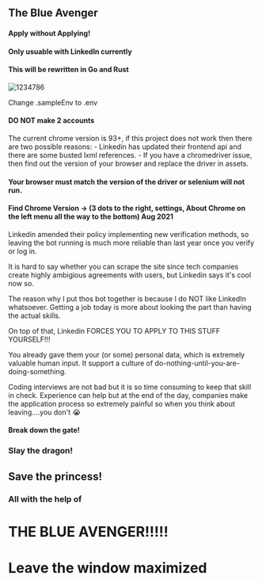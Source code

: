 ## The Blue Avenger 
#### Apply without Applying!
#### Only usuable with LinkedIn currently
#### This will be rewritten in Go and Rust
![1234786](https://user-images.githubusercontent.com/90012755/134565935-14f2eb0f-2d7b-4602-b888-4a51554174c7.png)

Change .sampleEnv to .env

#### DO NOT make 2 accounts

The current chrome version is 93+, if this project does not work then there are two possible reasons:
    - Linkedin has updated their frontend api and there are some busted lxml references.
    - If you have a chromedriver issue, then find out the version of your browser and replace the driver in assets.

#### Your browser must match the version of the driver or selenium will not run.
#### Find Chrome Version -> (3 dots to the right, settings, About Chrome on the left menu all the way to the bottom) Aug 2021

Linkedin amended their policy implementing new verification methods, so leaving the bot running is much more reliable than last year once you verify or log in.

It is hard to say whether you can scrape the site since tech companies create highly ambigious agreements with users, but Linkedin says it's cool now so.

The reason why I put thos bot together is because I do NOT like LinkedIn whatsoever.  Getting a job today is more about looking the part than having the actual skills.

On top of that, Linkedin FORCES YOU TO APPLY TO THIS STUFF YOURSELF!!!

You already gave them your (or some) personal data, which is extremely valuable human input.  It support a culture of do-nothing-until-you-are-doing-something.

Coding interviews are not bad but it is so time consuming to keep that skill in check.  Experience can help but at the end of the day, companies make the application process so extremely painful so when you think about leaving....you don't 😭

#### Break down the gate!

### Slay the dragon!

## Save the princess!

### All with the help of
# THE BLUE AVENGER!!!!!


# Leave the window maximized
